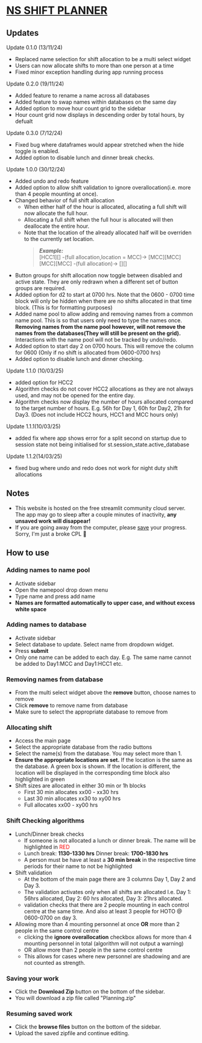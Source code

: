 # [NS SHIFT PLANNER](https://nsplanner.streamlit.app/)

## Updates
Update 0.1.0 (13/11/24)
- Replaced name selection for shift allocation to be a multi select widget
- Users can now allocate shifts to more than one person at a time
- Fixed minor exception handling during app running process

Update 0.2.0 (19/11/24)
- Added feature to rename a name across all databases
- Added feature to swap names within databases on the same day
- Added option to move hour count grid to the sidebar
- Hour count grid now displays in descending order by total hours, by defualt

Update 0.3.0 (7/12/24)
- Fixed bug where dataframes would appear stretched when the hide toggle is enabled.
- Added option to disable lunch and dinner break checks.

Update 1.0.0 (30/12/24)
- Added undo and redo feature
- Added option to allow shift validation to ignore overallocation(i.e. more than 4 people mounting at once).
- Changed behavior of full shift allocation
    - When either half of the hour is allocated, allocating a full shift will now allocate the full hour.
    - Allocating a full shift when the full hour is allocated will then deallocate the entire hour.
    - Note that the location of the already allocated half will be overriden to the currently set location.
        > **_Example:_**  
        [HCC1][] -(full allocation,location = MCC)-> [MCC][MCC] <br>
        [MCC][MCC] -(full allocation)-> [][]
- Button groups for shift allocation now toggle between disabled and active state. They are only redrawn when a different set of button groups are required.
- Added option for d2 to start at 0700 hrs. Note that the 0600 - 0700 time block will only be hidden when there are no shifts allocated in that time block. (This is for formatting purposes)
- Added name pool to allow adding and removing names from a common name pool. This is so that users only need to type the names once. **Removing names from the name pool however, will not remove the names from the databases(They will still be present on the grid).** Interactions with the name pool will not be tracked by undo/redo.
- Added option to start day 2 on 0700 hours. This will remove the column for 0600 (Only if no shift is allocated from 0600-0700 hrs)
- Added option to disable lunch and dinner checking.

Update 1.1.0 (10/03/25)
- added option for HCC2
- Algorithm checks do not cover HCC2 allocations as they are not always used, and may not be opened for the entire day.
- Algorithm checks now display the number of hours allocated compared to the target number of hours. E.g. 56h for Day 1, 60h for Day2, 21h for Day3. (Does not include HCC2 hours, HCC1 and MCC hours only)

Update 1.1.1(10/03/25)
- added fix where app shows error for a split second on startup due to session state not being initialised for st.session_state.active_database

Update 1.1.2(14/03/25)
- fixed bug where undo and redo does not work for night duty shift allocations

## Notes
- This website is hosted on the free streamlit community cloud server. The app may go to sleep after a couple minutes of inactivity, **any unsaved work will disappear!**
- If you are going away from the computer, please [save](#saving-your-work) your progress. Sorry, I'm just a broke CPL 🫡

## How to use

### Adding names to name pool
- Activate sidebar
- Open the namepool drop down menu
- Type name and press add name 
- **Names are formatted automatically to upper case, and without excess white space**

### Adding names to database
- Activate sidebar
- Select database to update. Select name from dropdown widget.
- Press **submit**
- Only one name can be added to each day. E.g. The same name cannot be added to Day1:MCC and Day1:HCC1 etc.

### Removing names from database
- From the multi select widget above the **remove** button, choose names to remove
- Click **remove** to remove name from database
- Make sure to select the appropriate database to remove from

### Allocating shift
- Access the main page
- Select the appropriate database from the radio buttons
- Select the name(s) from the database. You may select more than 1.
- **Ensure the appropriate locations are set.** If the location is the same as the database. A green box is shown. If the location is different, the location will be displayed in the corresponding time block also highlighted in green
- Shift sizes are allocated in either 30 min or 1h blocks
    -  First 30 min allocates xx00 - xx30 hrs
    - Last 30 min allocates xx30 to xy00 hrs
    - Full allocates xx00 - xy00 hrs

### Shift Checking algorithms
- Lunch/Dinner break checks
    - If someone is not allocated a lunch or dinner break. The name will be highlighted in <span style="color:red">RED</span>
    - Lunch break: **1130-1330 hrs** Dinner break: **1700-1830 hrs**
    - A person must be have at least a **30 min break** in the respective time periods for their name to not be highlighted
- Shift validation
    - At the bottom of the main page there are 3 columns Day 1, Day 2 and Day 3.
    - The validation activates only when all shifts are allocated I.e. Day 1: 56hrs allocated, Day 2: 60 hrs allocated, Day 3: 21hrs allocated.
    - validation checks that there are 2 people mounting in each control centre at the same time. And also at least 3 people for HOTO @ 0600-0700 on day 3.
- Allowing more than 4 mounting personnel at once **OR** more than 2 people in the same control centre
    - clicking the **ignore overallocation** checkbox allows for more than 4 mounting personnel in total (algorithm will not output a warning)
    - OR allow more than 2 people in the same control centre
    - This allows for cases where new personnel are shadowing and are not counted as strength.
### Saving your work
- Click the **Download Zip** button on the bottom of the sidebar.
- You will download a zip file called "Planning.zip"
### Resuming saved work
- Click the  **browse files** button on the bottom of the sidebar.
- Upload the saved zipfile and continue editing.
